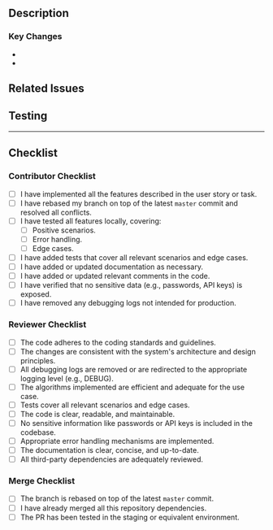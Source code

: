 ## Description

<!-- Provide a concise summary of the changes. Explain the purpose, approach, and impact of this PR. -->

### Key Changes

- <!-- List the main changes introduced by this PR -->
-

## Related Issues

<!-- Link to any related Jira issues or other PRs (e.g., Fixes #123). -->

## Testing

<!-- Describe how you tested this PR, including local tests and any automated tests added. -->

---

## Checklist

### Contributor Checklist

- [ ] I have implemented all the features described in the user story or task.
- [ ] I have rebased my branch on top of the latest `master` commit and resolved all conflicts.
- [ ] I have tested all features locally, covering:
  - [ ] Positive scenarios.
  - [ ] Error handling.
  - [ ] Edge cases.
- [ ] I have added tests that cover all relevant scenarios and edge cases.
- [ ] I have added or updated documentation as necessary.
- [ ] I have added or updated relevant comments in the code.
- [ ] I have verified that no sensitive data (e.g., passwords, API keys) is exposed.
- [ ] I have removed any debugging logs not intended for production.

### Reviewer Checklist

- [ ] The code adheres to the coding standards and guidelines.
- [ ] The changes are consistent with the system's architecture and design principles.
- [ ] All debugging logs are removed or are redirected to the appropriate logging level (e.g., DEBUG).
- [ ] The algorithms implemented are efficient and adequate for the use case.
- [ ] Tests cover all relevant scenarios and edge cases.
- [ ] The code is clear, readable, and maintainable.
- [ ] No sensitive information like passwords or API keys is included in the codebase.
- [ ] Appropriate error handling mechanisms are implemented.
- [ ] The documentation is clear, concise, and up-to-date.
- [ ] All third-party dependencies are adequately reviewed.

### Merge Checklist

- [ ] The branch is rebased on top of the latest `master` commit.
- [ ] I have already merged all this repository dependencies.
- [ ] The PR has been tested in the staging or equivalent environment.

